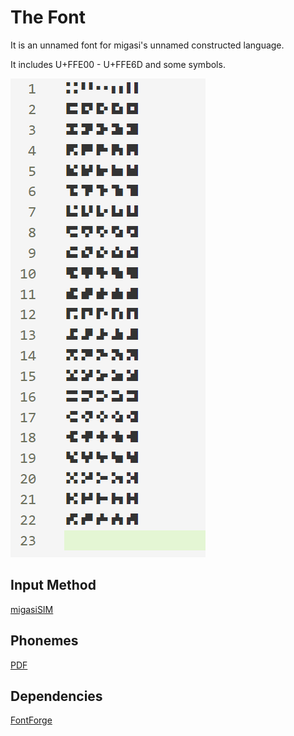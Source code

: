# The Font

It is an unnamed font for migasi's unnamed constructed language.

It includes U+FFE00 - U+FFE6D and some symbols.

![Preview]

  [Preview]: Preview.png

## Input Method

[migasiSIM](https://github.com/zitem/migasiSIM)

## Phonemes

[PDF](Phonemes.pdf)

## Dependencies

[FontForge](https://github.com/fontforge/fontforge)
